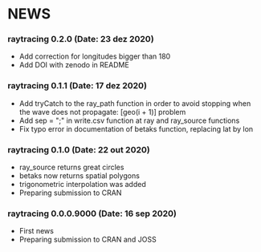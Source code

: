 NEWS
===========
### raytracing 0.2.0 (Date: 23 dez 2020)
- Add correction for longitudes bigger than 180
- Add DOI with zenodo in README

### raytracing 0.1.1 (Date: 17 dez 2020)
- Add tryCatch to the ray_path function in order to avoid stopping
  when the wave does not propagate: [geo(i + 1)] problem
- Add sep = ";" in write.csv function at ray and ray_source functions
- Fix typo error in documentation of betaks function, replacing lat by lon

### raytracing 0.1.0 (Date: 22 out 2020)
- ray_source returns great circles
- betaks now returns spatial polygons
- trigonometric interpolation was added
- Preparing submission to CRAN

### raytracing 0.0.0.9000 (Date: 16 sep 2020)
- First news
- Preparing submission to CRAN and JOSS
